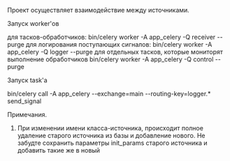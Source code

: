 Проект осуществляет взаимодействие между источниками.


Запуск worker'ов

для тасков-обработчиков:
    bin/celery worker -A app_celery -Q receiver --purge
для логирования поступающих сигналов:
    bin/celery worker -A app_celery -Q logger --purge
для отдельных тасков, которые мониторят выполнение обработчиков
    bin/celery worker -A app_celery -Q control --purge

Запуск task'а

bin/celery call -A app_celery --exchange=main --routing-key=logger.* send_signal

Примечания.
1. При изменении имени класса-источника, происходит полное удаление старого
источника из базы и добавление нового. Не забудте сохранить параметры
init_params старого источника и добавить такие же в новый